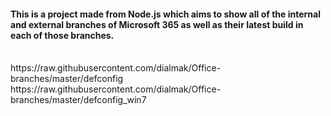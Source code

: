 #### This is a project made from Node.js which aims to show all of the internal and external branches of Microsoft 365 as well as their latest build in each of those branches.
<br>
https://raw.githubusercontent.com/dialmak/Office-branches/master/defconfig
https://raw.githubusercontent.com/dialmak/Office-branches/master/defconfig_win7
